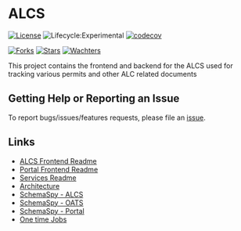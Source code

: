 # ALCS

[![License](https://img.shields.io/badge/License-Apache%202.0-blue.svg)](LICENSE)
![Lifecycle:Experimental](https://img.shields.io/badge/Lifecycle-Experimental-339999)
[![codecov](https://img.shields.io/codeclimate/coverage/bcgov/alcs)](https://codeclimate.com/github/bcgov/alcs)

[![Forks](https://img.shields.io/github/forks/bcgov/alcs.svg)](https://github.com/bcgov/tno/network/members)
[![Stars](https://img.shields.io/github/stars/bcgov/alcs.svg)](https://github.com/bcgov/tno/stargazers)
[![Wachters](https://img.shields.io/github/watchers/bcgov/alcs.svg)](https://github.com/bcgov/tno/watchers)

This project contains the frontend and backend for the ALCS used for tracking various permits and other ALC related documents

## Getting Help or Reporting an Issue

To report bugs/issues/features requests, please file an [issue](https://github.com/bcgov/alcs/issues).

## Links

- [ALCS Frontend Readme](./alcs-frontend/README.md)
- [Portal Frontend Readme](./portal-frontend/README.md)
- [Services Readme](./services/README.md)
- [Architecture](./docs/architecture.md)
- [SchemaSpy - ALCS](https://bcgov.github.io/alcs/schemaspy/alcs/index.html)
- [SchemaSpy - OATS](https://bcgov.github.io/alcs/schemaspy/oats/index.html)
- [SchemaSpy - Portal](https://bcgov.github.io/alcs/schemaspy/portal/index.html)
- [One time Jobs](./docs/jobs.md)
